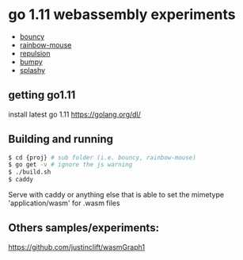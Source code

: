 # go 1.11 webassembly experiments

* [bouncy](https://stdiopt.github.io/gowasm-experiments/bouncy)
* [rainbow-mouse](https://stdiopt.github.io/gowasm-experiments/rainbow-mouse)
* [repulsion](https://stdiopt.github.io/gowasm-experiments/repulsion)
* [bumpy](https://stdiopt.github.io/gowasm-experiments/bumpy)
* [splashy](https://stdiopt.github.io/gowasm-experiments/splashy)

## getting go1.11

install latest go 1.11 https://golang.org/dl/

## Building and running

```sh
$ cd {proj} # sub folder (i.e. bouncy, rainbow-mouse)
$ go get -v # ignore the js warning
$ ./build.sh
$ caddy
```

Serve with caddy or anything else that is able to set the mimetype
'application/wasm' for .wasm files

## Others samples/experiments:

https://github.com/justinclift/wasmGraph1
